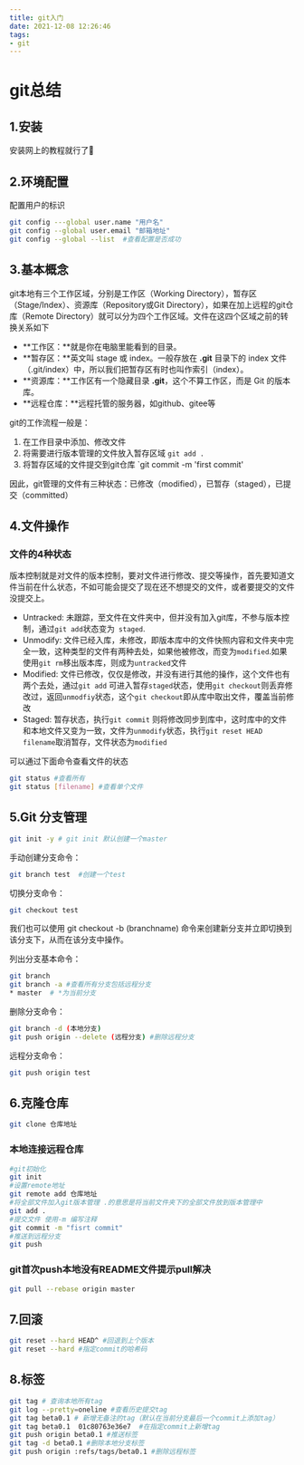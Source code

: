 ```yaml
---
title: git入门
date: 2021-12-08 12:26:46
tags:
- git
---
```

# git总结

## 1.安装

安装网上的教程就行了🚗

## 2.环境配置

配置用户的标识

```bash
git config ---global user.name "用户名"
git config --global user.email "邮箱地址"
git config --global --list  #查看配置是否成功
```

## 3.基本概念

git本地有三个工作区域，分别是工作区（Working Directory），暂存区（Stage/Index）、资源库（Repository或Git Directory），如果在加上远程的git仓库（Remote Directory）就可以分为四个工作区域。文件在这四个区域之前的转换关系如下

- **工作区：**就是你在电脑里能看到的目录。
- **暂存区：**英文叫 stage 或 index。一般存放在 **.git** 目录下的 index 文件（.git/index）中，所以我们把暂存区有时也叫作索引（index）。
- **资源库：**工作区有一个隐藏目录 **.git**，这个不算工作区，而是 Git 的版本库。
- **远程仓库：**远程托管的服务器，如github、gitee等

git的工作流程一般是：

1. 在工作目录中添加、修改文件
2. 将需要进行版本管理的文件放入暂存区域  `git add .`
3. 将暂存区域的文件提交到git仓库 `git commit -m 'first commit'

因此，git管理的文件有三种状态：已修改（modified），已暂存（staged），已提交（committed）

## 4.文件操作

### 文件的4种状态

版本控制就是对文件的版本控制，要对文件进行修改、提交等操作，首先要知道文件当前在什么状态，不如可能会提交了现在还不想提交的文件，或者要提交的文件没提交上。

- Untracked: 未跟踪，至文件在文件夹中，但并没有加入git库，不参与版本控制，通过`git add`状态变为` staged`.
- Unmodify: 文件已经入库，未修改，即版本库中的文件快照内容和文件夹中完全一致，这种类型的文件有两种去处，如果他被修改，而变为`modified`.如果使用`git rm`移出版本库，则成为`untracked`文件
- Modified: 文件已修改，仅仅是修改，并没有进行其他的操作，这个文件也有两个去处，通过`git add` 可进入暂存`staged`状态，使用`git checkout`则丢弃修改过，返回`unmodfiy`状态，这个`git checkout`即从库中取出文件，覆盖当前修改
- Staged: 暂存状态，执行`git commit` 则将修改同步到库中，这时库中的文件和本地文件又变为一致，文件为`unmodify`状态，执行`git reset HEAD filename`取消暂存，文件状态为`modified`

可以通过下面命令查看文件的状态

```bash
git status #查看所有
git status [filename] #查看单个文件
```

## 5.Git 分支管理

```bash
git init -y # git init 默认创建一个master
```

手动创建分支命令：

```bash
git branch test  #创建一个test
```

切换分支命令：

```bash
git checkout test 
```

我们也可以使用 git checkout -b (branchname) 命令来创建新分支并立即切换到该分支下，从而在该分支中操作。

列出分支基本命令：

```bash
git branch
git branch -a #查看所有分支包括远程分支
* master  # *为当前分支
```

删除分支命令：

```bash
git branch -d (本地分支)
git push origin --delete (远程分支) #删除远程分支
```

远程分支命令：

```bash
git push origin test 
```

## 6.克隆仓库

```bash
git clone 仓库地址
```

### 本地连接远程仓库

```bash
#git初始化
git init
#设置remote地址
git remote add 仓库地址
#将全部文件加入git版本管理 .的意思是将当前文件夹下的全部文件放到版本管理中
git add .
#提交文件 使用-m 编写注释
git commit -m "fisrt commit"
#推送到远程分支
git push
```

### git首次push本地没有README文件提示pull解决

```bash
git pull --rebase origin master
```

## 7.回滚

```bash
git reset --hard HEAD^ #回退到上个版本
git reset --hard #指定commit的哈希码
```

## 8.标签

```bash
git tag # 查询本地所有tag
git log --pretty=oneline #查看历史提交tag
git tag beta0.1 # 新增无备注的tag（默认在当前分支最后一个commit上添加tag）
git tag beta0.1  01c80763e36e7  #在指定commit上新增tag
git push origin beta0.1 #推送标签
git tag -d beta0.1 #删除本地分支标签
git push origin :refs/tags/beta0.1 #删除远程标签
```

